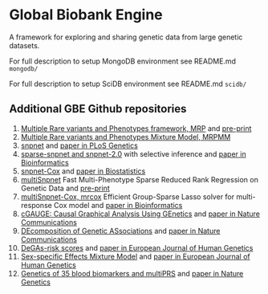 # Global Biobank Engine
A framework for exploring and sharing genetic data from large genetic datasets.

For full description to setup MongoDB environment see README.md `mongodb/`

For full description to setup SciDB environment see README.md `scidb/`

## Additional GBE Github repositories

1. [Multiple Rare variants and Phenotypes framework, MRP](https://github.com/rivas-lab/mrp) and [pre-print](https://www.biorxiv.org/content/10.1101/257162v7)
2. [Multiple Rare variants and Phenotypes Mixture Model, MRPMM](https://github.com/rivas-lab/mrp)
3. [snpnet](https://github.com/rivas-lab/snpnet) and [paper in PLoS Genetics](https://journals.plos.org/plosgenetics/article?id=10.1371/journal.pgen.1009141)
4. [sparse-snpnet and snpnet-2.0](https://github.com/rivas-lab/snpnet/tree/compact) with selective inference and [paper in Bioinformatics](https://academic.oup.com/bioinformatics/advance-article-abstract/doi/10.1093/bioinformatics/btab452/6306404?redirectedFrom=fulltext)
5. [snpnet-Cox](https://github.com/rivas-lab/snpnet) and [paper in Biostatistics](https://academic.oup.com/biostatistics/advance-article-abstract/doi/10.1093/biostatistics/kxaa038/5912682)
6. [multiSnpnet](https://github.com/junyangq/multisnpnet) Fast Multi-Phenotype Sparse Reduced Rank Regression on Genetic Data and [pre-print](https://www.biorxiv.org/content/10.1101/2020.05.30.125252v1)
7. [multiSnpnet-Cox, mrcox](https://github.com/rivas-lab/multisnpnet-Cox) Efficient Group-Sparse Lasso solver for multi-response Cox model and [paper in Bioinformatics](https://academic.oup.com/bioinformatics/advance-article-abstract/doi/10.1093/bioinformatics/btab095/6131673?redirectedFrom=fulltext)
8. [cGAUGE: Causal Graphical Analysis Using GEnetics](https://github.com/david-dd-amar/cGAUGE/) and [paper in Nature Communications](https://www.nature.com/articles/s41467-020-20516-2)
9. [DEcomposition of Genetic ASsociations](https://github.com/rivas-lab/public-resources/tree/master/uk_biobank/DeGAs) and [paper in Nature Communications](https://www.nature.com/articles/s41467-019-11953-9)
10. [DeGAs-risk scores](https://github.com/rivas-lab/degas-risk) and [paper in European Journal of Human Genetics](https://www.nature.com/articles/s41431-021-00813-0)
11. [Sex-specific Effects Mixture Model](https://github.com/rivas-lab/semm) and [paper in European Journal of Human Genetics](https://www.nature.com/articles/s41431-020-00712-w)
12. [Genetics of 35 blood biomarkers and multiPRS](http://github.com/rivas-lab/biomarkers) and [paper in Nature Genetics](https://www.nature.com/articles/s41588-020-00757-z#Sec36)


